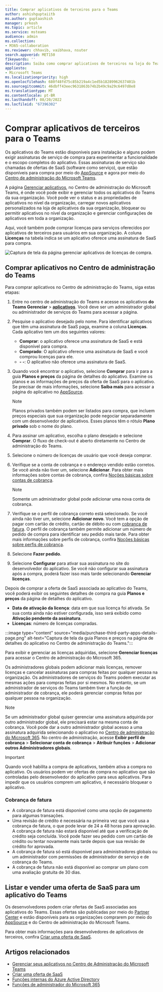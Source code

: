 ```yaml
---
title: Comprar aplicativos de terceiros para o Teams
author: ashishguptaiitb
ms.author: guptaashish
manager: prkosh
ms.topic: article
ms.service: msteams
audience: admin
ms.collection:
- M365-collaboration
ms.reviewer: chhavib, vaibhava, nsuter
search.appverid: MET150
f1keywords: ''
description: Saiba como comprar aplicativos de terceiros na loja do Teams usando um cartão de crédito, um cartão de débito ou por meio de cobrança de fatura.
appliesto:
- Microsoft Teams
ms.localizationpriority: high
ms.openlocfilehash: 680f48fd75c85b219a4c1ed5b18289962637401b
ms.sourcegitcommit: 46dbff43eec9631863b74b2b49c9a29c6497d8e8
ms.translationtype: MT
ms.contentlocale: pt-BR
ms.lasthandoff: 08/20/2022
ms.locfileid: "67396302"
---
```

# <a name="purchase-third-party-apps-for-teams"></a>Comprar aplicativos de terceiros para o Teams

Os aplicativos do Teams estão disponíveis para instalação e alguns podem exigir assinaturas de serviço de compra para experimentar a funcionalidade e o escopo completos do aplicativo. Essas assinaturas de serviço são chamadas de ofertas de SaaS (software como serviço), que estão disponíveis para compra por meio do [AppSource](https://appsource.microsoft.com/) e agora por meio do [Centro de administração do Microsoft Teams](https://admin.teams.microsoft.com).

A página [Gerenciar aplicativos](manage-apps.md), no Centro de administração do Microsoft Teams, é onde você pode exibir e gerenciar todos os aplicativos do Teams da sua organização. Você pode ver o status e as propriedades de aplicativos no nível da organização, carregar novos aplicativos personalizados na loja de aplicativos da sua organização, bloquear ou permitir aplicativos no nível da organização e gerenciar configurações de aplicativos em toda a organização.

Aqui, você também pode comprar licenças para serviços oferecidos por aplicativos de terceiros para usuários em sua organização. A coluna **Licenças** na tabela indica se um aplicativo oferece uma assinatura de SaaS para compra.

![Captura de tela da página gerenciar aplicativos de licenças de compra.](media/manage-apps-new-page.png)

## <a name="purchase-apps-in-the-teams-admin-center"></a>Comprar aplicativos no Centro de administração do Teams

Para comprar aplicativos no Centro de administração do Teams, siga estas etapas:

1. Entre no centro de administração do Teams e acesse os aplicativos **do Teams Gerenciar** > **[aplicativos](https://admin.teams.microsoft.com/policies/manage-apps)**. Você deve ser um administrador global ou administrador de serviços do Teams para acessar a página.

1. Pesquise o aplicativo desejado pelo nome. Para identificar aplicativos que têm uma assinatura de SaaS paga, examine a coluna **Licenças**. Cada aplicativo tem um dos seguintes valores:
    * **Comprar**: o aplicativo oferece uma assinatura de SaaS e está disponível para compra.  
    * **Comprado**: O aplicativo oferece uma assinatura de SaaS e você comprou licenças para ele.
    * **- -**: O aplicativo não oferece uma assinatura de SaaS.

1. Quando você encontrar o aplicativo, selecione **Comprar** para ir para a guia **Planos e preços** da página de detalhes do aplicativo. Examine os planos e as informações de preços da oferta de SaaS para o aplicativo. Se precisar de mais informações, selecione **Saiba mais** para acessar a página do aplicativo no [AppSource](https://appsource.microsoft.com/).

   > [!NOTE]
   > Planos privados também podem ser listados para compra, que incluem preços especiais que sua organização pode negociar separadamente com um desenvolvedor de aplicativos. Esses planos têm o rótulo **Plano privado** sob o nome do plano.

1. Para assinar um aplicativo, escolha o plano desejado e selecione **Comprar**. O fluxo de check-out é aberto diretamente no Centro de administração do Teams.

1. Selecione o número de licenças de usuário que você deseja comprar.

1. Verifique se a conta de cobrança e o endereço vendido estão corretos. Se você ainda não tiver um, selecione **Adicionar**. Para obter mais informações sobre contas de cobrança, confira [Noções básicas sobre contas de cobrança](/microsoft-365/commerce/manage-billing-accounts).

   > [!NOTE]
   > Somente um administrador global pode adicionar uma nova conta de cobrança.

1. Verifique se o perfil de cobrança correto está selecionado. Se você ainda não tiver um, selecione **Adicionar novo**. Você tem a opção de pagar com cartão de crédito, cartão de débito ou com [cobrança de fatura](#invoice-billing). O perfil de cobrança também permite adicionar um número de pedido de compra para identificar seu pedido mais tarde. Para obter mais informações sobre perfis de cobrança, confira [Noções básicas sobre perfis de cobrança](/microsoft-365/commerce/billing-and-payments/manage-billing-profiles).

1. Selecione **Fazer pedido**.

1. Selecione **Configurar** para ativar sua assinatura no site do desenvolvedor do aplicativo. Se você não configurar sua assinatura após a compra, poderá fazer isso mais tarde selecionando **Gerenciar licenças**.

Depois de comprar a oferta de SaaS associada ao aplicativo do Teams, você poderá exibir os seguintes detalhes de compra na guia **Planos e preços** da página de detalhes do aplicativo.

* **Data de ativação da licença**: data em que sua licença foi ativada. Se sua conta ainda não estiver configurada, isso será exibido como **Ativação pendente da assinatura**.
* **Licenças**: número de licenças compradas.

:::image type="content" source="media/purchase-third-party-apps-details-page.png" alt-text="Captura de tela da guia Planos e preços na página de detalhes do aplicativo no Centro de administração do Teams.":::

Para exibir e gerenciar as licenças adquiridas, selecione **Gerenciar licenças** para acessar o Centro de administração do Microsoft 365.

Os administradores globais podem adicionar mais licenças, remover licenças e cancelar assinaturas para compras feitas por qualquer pessoa na organização. Os administradores de serviços do Teams podem executar as mesmas ações para compras feitas por si mesmos. No entanto, se um administrador de serviços do Teams também tiver a função de administrador de cobrança, ele poderá gerenciar compras feitas por qualquer pessoa na organização.

> [!NOTE]
> Se um administrador global quiser gerenciar uma assinatura adquirida por outro administrador global, ele precisará estar na mesma conta de cobrança. Você pode dar a outro administrador global acesso a uma assinatura adquirida selecionando o aplicativo no [Centro de administração do Microsoft 365](https://admin.microsoft.com). No centro de administração, acesse **Exibir perfil de cobrança** > **Selecionar conta de cobrança** > **Atribuir funções** > **Adicionar outros Administradores globais**.

> [!IMPORTANT]
> Quando você habilita a compra de aplicativos, também ativa a compra no aplicativo. Os usuários podem ver ofertas de compra no aplicativo que são controladas pelo desenvolvedor do aplicativo para seus aplicativos. Para impedir que os usuários comprem um aplicativo, é necessário bloquear o aplicativo.

### <a name="invoice-billing"></a>Cobrança de fatura

* A cobrança de fatura está disponível como uma opção de pagamento para algumas transações.
* Uma revisão de crédito é necessária na primeira vez que você usa a cobrança de fatura, o que pode levar de 24 a 48 horas para aprovação. A cobrança de fatura não estará disponível até que a verificação de crédito seja concluída. Você pode fazer seu pedido com um cartão de crédito ou tentar novamente mais tarde depois que sua revisão de crédito for aprovada.
* A cobrança de fatura só está disponível para administradores globais ou um administrador com permissões de administrador de serviço e de cobrança do Teams.
* A cobrança de fatura não está disponível ao comprar um plano com uma avaliação gratuita de 30 dias.

## <a name="list-and-sell-a-saas-offer-for-a-teams-app"></a>Listar e vender uma oferta de SaaS para um aplicativo do Teams

Os desenvolvedores podem criar ofertas de SaaS associadas aos aplicativos do Teams. Essas ofertas são publicadas por meio do [Partner Center](https://partner.microsoft.com) e estão disponíveis para as organizações comprarem por meio do [AppSource](https://appsource.microsoft.com/) e do Centro de administração do Microsoft Teams.

Para obter mais informações para desenvolvedores de aplicativos de terceiros, confira [Criar uma oferta de SaaS](/azure/marketplace/partner-center-portal/create-new-saas-offer).

## <a name="related-articles"></a>Artigos relacionados

* [Gerenciar seus aplicativos no Centro de Administração do Microsoft Teams](manage-apps.md)
* [Criar uma oferta de SaaS](/azure/marketplace/partner-center-portal/create-new-saas-offer)
* [Funções internas do Azure Active Directory](/azure/active-directory/roles/permissions-reference)
* [Funções de administrador do Microsoft 365](/microsoft-365/admin/add-users/about-admin-roles)
